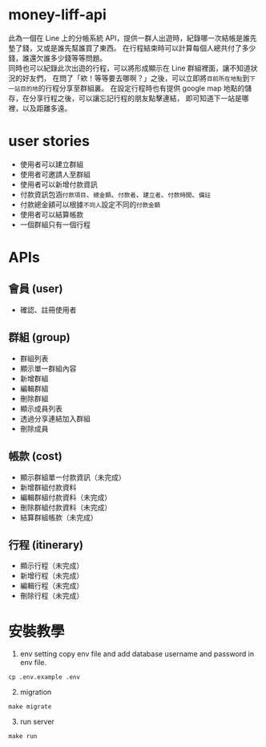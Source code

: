 # money-liff-api
此為一個在 Line 上的分帳系統 API，提供一群人出遊時，紀錄哪一次結帳是誰先墊了錢，又或是誰先幫誰買了東西。
在行程結束時可以計算每個人總共付了多少錢，誰還欠誰多少錢等等問題。  
同時也可以紀錄此次出遊的行程，可以將形成顯示在 Line 群組裡面，讓不知道狀況的好友們，
在問了「欸！等等要去哪啊？」之後，可以立即將`目前所在地點`到`下一站目的地`的行程分享至群組裏。
在設定行程時也有提供 google map 地點的儲存，在分享行程之後，可以讓忘記行程的朋友點擊連結，
即可知道下一站是哪裡，以及距離多遠。

# user stories
- 使用者可以建立群組
- 使用者可邀請人至群組
- 使用者可以新增付款資訊
- 付款資訊包涵`付款項目`、`總金額`、`付款者`、`建立者`、`付款時間`、`備註`
- 付款總金額可以根據`不同人`設定不同的`付款金額`
- 使用者可以結算帳款
- 一個群組只有一個行程

# APIs
## 會員 (user)
- 確認、註冊使用者
## 群組 (group)
- 群組列表
- 顯示單一群組內容
- 新增群組
- 編輯群組
- 刪除群組
- 顯示成員列表
- 透過分享連結加入群組
- 刪除成員
## 帳款 (cost)
- 顯示群組單一付款資訊（未完成）
- 新增群組付款資料
- 編輯群組付款資料（未完成）
- 刪除群組付款資料（未完成）
- 結算群組帳款（未完成）
## 行程 (itinerary)
- 顯示行程（未完成）
- 新增行程（未完成）
- 編輯行程（未完成）
- 刪除行程（未完成）

# 安裝教學
1. env setting
copy env file and add database username and password in env file.
```shell
cp .env.example .env
```
2. migration
```shell
make migrate
```
3. run server
```shell
make run
```
